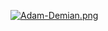 [![Adam-Demian.png](https://i.postimg.cc/sf6Yn2jm/Adam-Demian.png)](https://postimg.cc/vDnxTb6x)


  

